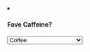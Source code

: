 <!-- HTML example -->
<li class="touchList-item touchList-item--select " id="" >
	<label class="ffbox" for="">
		<div class="ffbox-fix">
			<h4 class="touchList-label touchList-label--select no-wrap">
				Fave Caffeine?
			</h4>
		</div>
		<div class="ffbox-flex">
			<div class="touchList-item--select-wrapper">
				<select id="" name="f5_1"  tabindex="0">
					<option>Coffee</option>
					<option>Espresso</option>
					<option>Red Bull</option>
					<option>Yerba Mate</option>
					<option>5 Hour Energy</option>
					<option>A Big Handful of Cat Hair</option>
				</select>
				<div class="touchList-item--select-mask">
					<span class="touchList-item--select-mask-arrow">
						<i class="icon-s icon-drop-down"></i>
					</span>
				</div>
			</div>
		</div>
	</label>
</li>

